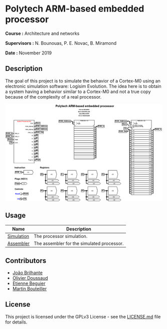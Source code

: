 # Polytech ARM-based embedded processor

**Course :** Architecture and networks

**Supervisors :** N. Bounouas, P. E. Novac, B. Miramond

**Date :** November 2019

## Description

The goal of this project is to simulate the behavior of a Cortex-M0 using an electronic simulation software: Logisim Evolution. The idea here is to obtain a system having a behavior similar to a Cortex-M0 and not a true copy because of the complexity of a real processor.

<img src="docs/images/polytech-arm.png" width="500" alt="Polytech ARM-based embedded processor"/>

## Usage

| Name                   | Description                                |
|------------------------|--------------------------------------------|
| [Simulation](logisim)  | The processor simulation.                  |
| [Assembler](assembler) | The assembler for the simulated processor. |

## Contributors

- [João Brilhante](https://github.com/JoaoBrlt)
- [Olivier Doussaud](https://github.com/Dawwen)
- [Etienne Beguier](https://github.com/EtienneBEGUIER)
- [Martin Bouteiller](https://github.com/mbouteiller)

## License

This project is licensed under the GPLv3 License - see the [LICENSE.md](LICENSE.md) file for details.
